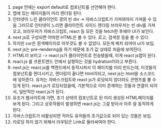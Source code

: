 1. page 안에는 export default로 컴포넌트를 선언해야 한다.
2. 앱에 있는 페이지들이 미리 렌더링 된다.
3. 인터넷이 느린 클라이언트 경의 빈 div -> 자바스크립트가 가져와야지 가져올 수 있음 그러므로 인터넷이 느리면 클라이언트 사이드 렌더링 브라우저는 빈 div를 가져오고, 브라우저가 자바스크립트, react 등 모든 것을 fetch한 후에야 UI가 보인다.
4. next js로 구성되면 어떠한 HTML은 볼 수 있다. 로고, 검색창 등을 볼 수 있다.
5. 하지만 csr은 흰색페이지로 아무것도 볼 수 없었다. 모든게 페치 되어야 ui가 보임.
6. next js는 pre-rendering을 하기 때문에 초기 값 상태로 처음에 보여진다.
7. HTML이 보이고 -> react js가 클라이언트로 전송됐을때, 이게 react js앱이 된다.
8. react.js 를 프론트엔드 안에서 실행하는 것을 hydration이라고 부른다.
9. next.js는 react.js를 백엔드에서 동작시켜서 이 페이지를 미리 만드는데, 이것들이 컴포넌트를 렌더시키고, 렌더링이 끝나면 html이되고, next js는 html을 소스코드에 넣어준다. 유저는 자바스크립트와 react js가 로딩되지 않더라도 콘텐츠를 볼 수 있게 된다. react.js가 로딩되었을때, 기본적으로 이미 존재하는 것들과 연결이 되어서, 일반적인 react.js가 된다.
10. 유조거 웹사이트에 가면, 초기 상태의 컴포넌트로 된 미리 생성된 HTML페이지를 보게 된다.
    그리고 상호작용이 발생하면 react.js는 그걸 받아서 아주 잘 동작하게 된다.
11. 자바스크립트가 비활상되면 적어도 유저들의 초기값으로 되어 있는 것들은 보임.
12. 리로딩 하지 않기 위해서 라우팅은 Link로 둘러싸여야 한다.
